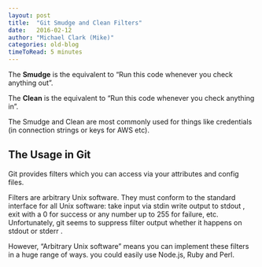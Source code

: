 ```yaml
---
layout: post
title:  "Git Smudge and Clean Filters"
date:   2016-02-12
author: "Michael Clark (Mike)"
categories: old-blog
timeToRead: 5 minutes
---
```


The **Smudge** is the equivalent to “Run this code whenever you check anything out”.

The **Clean** is the equivalent to “Run this code whenever you check anything in”.

The Smudge and Clean are most commonly used for things like credentials (in connection strings or keys for AWS etc).

## The Usage in Git
Git provides filters which you can access via your attributes and config files.

Filters are arbitrary Unix software.  They must conform to the standard interface for all Unix software:  take input via stdin write output to stdout , exit with a 0 for success or any number up to 255 for failure, etc.  Unfortunately, git seems to suppress filter output whether it happens on stdout or stderr .

However, “Arbitrary Unix software” means you can implement these filters in a huge range of ways.  you could easily use Node.js, Ruby and Perl.
